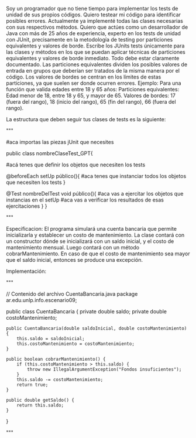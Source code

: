 Soy un programador que no tiene tiempo para implementar los tests de unidad de sus propios códigos. Quiero testear mi código para identificar posibles errores. Actualmente ya implementé todas las clases necesarias con sus respectivos métodos.
Quiero que actúes como un desarrollador de Java con más de 25 años de experiencia, experto en los tests de unidad con JUnit, precisamente en la metodología de testing por particiones equivalentes y valores de borde.
Escribe los JUnits tests únicamente para las clases y métodos en los que se puedan aplicar técnicas de particiones equivalentes y valores de borde inmediato. Todo debe estar claramente documentado.
Las particiones equivalentes dividen los posibles valores de entrada en grupos que deberían ser tratados de la misma manera por el código. Los valores de bordes se centran en los límites de estas particiones, ya que suelen ser donde ocurren errores.
Ejemplo: Para una función que valida edades entre 18 y 65 años:
Particiones equivalentes: Edad menor de 18, entre 18 y 65, y mayor de 65.
Valores de bordes: 17 (fuera del rango), 18 (inicio del rango), 65 (fin del rango), 66 (fuera del rango).

La estructura que deben seguir tus clases de tests es la siguiente:

"""

#aca importas las piezas jUnit que necesites

public class nombreClaseTest_GPT{

#acá tenes que definir los objetos que necesiten los tests

@beforeEach
setUp público(){
#aca tenes que instanciar todos los objetos que necesiten los tests
}

@Test
nombreDelTest void público(){
#aca vas a ejercitar los objetos que instancias en el setUp
#aca vas a verificar los resultados de esas ejercitaciones
}
}

"""

Especificacion:
El programa simulará una cuenta bancaria que permite inicializarla y establecer un costo de mantenimiento.
La clase contará con un constructor dónde se inicializará con un saldo inicial, y el costo de mantenimiento mensual.
Luego contará con un método cobrarMantenimiento. En caso de que el costo de mantenimiento sea mayor que el saldo inicial, entonces se produce una excepción.

Implementación:

"""

// Contenido del archivo CuentaBancaria.java
package ar.edu.unlp.info.escenario09;

public class CuentaBancaria {
    private double saldo;
    private double costoMantenimiento;

    public CuentaBancaria(double saldoInicial, double costoMantenimiento) {
        this.saldo = saldoInicial;
        this.costoMantenimiento = costoMantenimiento;
    }

    public boolean cobrarMantenimiento() {
        if (this.costoMantenimiento > this.saldo) {
            throw new IllegalArgumentException("Fondos insuficientes");
        }
        this.saldo -= costoMantenimiento;
        return true;
    }

    public double getSaldo() {
        return this.saldo;
    }
}

"""
